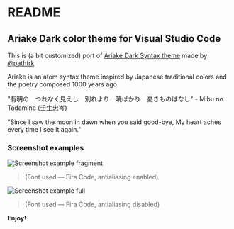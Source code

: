 # README
## Ariake Dark color theme for Visual Studio Code

This is (a bit customized) port of [Ariake Dark Syntax theme](https://github.com/pathtrk/ariake-dark-syntax) made by [@pathtrk](https://github.com/pathtrk/)

Ariake is an atom syntax theme inspired by Japanese traditional colors and the poetry composed 1000 years ago.

"有明の　つれなく見えし　別れより　暁ばかり　憂きものはなし" - Mibu no Tadamine (壬生忠岑)

"Since I saw the moon in dawn when you said good-bye, My heart aches every time I see it again."

### Screenshot examples

![Screenshot example fragment](https://github.com/a-wart/ariake-dark/blob/master/misc/screenshot_frag.png?raw=true)
> (Font used — Fira Code, antialiasing enabled)

![Screenshot example full](https://github.com/a-wart/ariake-dark/blob/master/misc/screenshot_full.png?raw=true)
> (Font used — Fira Code, antialiasing disabled)

**Enjoy!**

